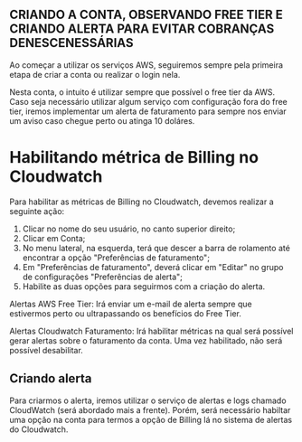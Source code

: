 ## CRIANDO A CONTA, OBSERVANDO FREE TIER E CRIANDO ALERTA PARA EVITAR COBRANÇAS DENESCENESSÁRIAS

Ao começar a utilizar os serviços AWS, seguiremos sempre pela primeira etapa de criar a conta ou realizar o login nela.

Nesta conta, o intuito é utilizar sempre que possível o free tier da AWS. Caso seja necessário utilizar algum serviço com configuração fora do free tier, iremos implementar um alerta de faturamento para sempre nos enviar um aviso caso chegue perto ou atinga 10 doláres.

# Habilitando métrica de Billing no Cloudwatch

Para habilitar as métricas de Billing no Cloudwatch, devemos realizar a seguinte ação:
1. Clicar no nome do seu usuário, no canto superior direito;
2. Clicar em Conta;
3. No menu lateral, na esquerda, terá que descer a barra de rolamento até encontrar a opção "Preferências de faturamento";
4. Em "Preferências de faturamento", deverá clicar em "Editar" no grupo de configurações "Preferências de alerta";
5. Habilite as duas opções para seguirmos com a criação do alerta.

Alertas AWS Free Tier: Irá enviar um e-mail de alerta sempre que estivermos perto ou ultrapassando os benefícios do Free Tier.

Alertas Cloudwatch Faturamento: Irá habilitar métricas na qual será possível gerar alertas sobre o faturamento da conta. Uma vez habilitado, não será possível desabilitar.

## Criando alerta

Para criarmos o alerta, iremos utilizar o serviço de alertas e logs chamado CloudWatch (será abordado mais a frente). Porém, será necessário habiltar uma opção na conta para termos a opção de Billing lá no sistema de alertas do Cloudwatch.